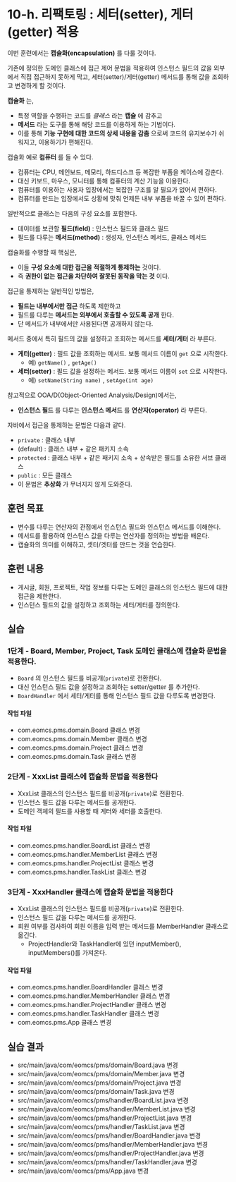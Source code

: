 # 10-h. 리팩토링 : 세터(setter), 게터(getter) 적용

이번 훈련에서는 **캡슐화(encapsulation)** 를 다룰 것이다.

기존에 정의한 도메인 클래스에 접근 제어 문법을 적용하여
인스턴스 필드의 값을 외부에서 직접 접근하지 못하게 막고,
세터(setter)/게터(getter) 메서드를 통해 값을 조회하고 변경하게 할 것이다.

**캡슐화** 는,

- 특정 역할을 수행하는 코드를 *클래스* 라는 **캡슐** 에 감추고
- **메서드** 라는 도구를 통해 해당 코드를 이용하게 하는 기법이다.
- 이를 통해 **기능 구현에 대한 코드의 상세 내용을 감춤** 으로써 코드의 유지보수가 쉬워지고, 이용하기가 편해진다.

캡슐화 예로 **컴퓨터** 를 들 수 있다.

- 컴퓨터는 CPU, 메인보드, 메모리, 하드디스크 등 복잡한 부품을 케이스에 감춘다.
- 대신 키보드, 마우스, 모니터를 통해 컴퓨터의 계산 기능을 이용한다.
- 컴퓨터를 이용하는 사용자 입장에서는 복잡한 구조를 알 필요가 없어서 편하다.
- 컴퓨터를 만드는 입장에서도 상황에 맞춰 언제든 내부 부품을 바꿀 수 있어 편하다.

일반적으로 클래스는 다음의 구성 요소를 포함한다.

- 데이터를 보관할 **필드(field)** : 인스턴스 필드와 클래스 필드
- 필드를 다루는 **메서드(method)** : 생성자, 인스턴스 메서드, 클래스 메서드

캡슐화를 수행할 때 핵심은,

- 이들 **구성 요소에 대한 접근을 적절하게 통제하는** 것이다.
- 즉 **권한이 없는 접근을 차단하여 잘못된 동작을 막는 것** 이다.

접근을 통제하는 일반적인 방법은,

- **필드는 내부에서만 접근** 하도록 제한하고
- 필드를 다루는 **메서드는 외부에서 호출할 수 있도록 공개** 한다.
- 단 메서드가 내부에서만 사용된다면 공개하지 않는다.

메서드 중에서 특히 필드의 값을 설정하고 조회하는 메서드를 **세터/게터** 라 부른다.

- **게터(getter)** : 필드 값을 조회하는 메서드. 보통 메서드 이름이 `get` 으로 시작한다.
  - 예) `getName()` , `getAge()`
- **세터(setter)** : 필드 값을 설정하는 메서드. 보통 메서드 이름이 `set` 으로 시작한다.
  - 예) `setName(String name)` , `setAge(int age)`

참고적으로 OOA/D(Object-Oriented Analysis/Design)에서는,

- **인스턴스 필드** 를 다루는 **인스턴스 메서드** 를 **연산자(operator)** 라 부른다.

자바에서 접근을 통제하는 문법은 다음과 같다.

- `private` : 클래스 내부
- (default) : 클래스 내부 + 같은 패키지 소속
- `protected` : 클래스 내부 + 같은 패키지 소속 + 상속받은 필드를 소유한 서브 클래스
- `public` : 모든 클래스
- 이 문법은 **추상화** 가 무너지지 않게 도와준다.

## 훈련 목표

- 변수를 다루는 연산자의 관점에서 인스턴스 필드와 인스턴스 메서드를 이해한다.
- 메서드를 활용하여 인스턴스 값을 다루는 연산자를 정의하는 방법을 배운다.
- 캡슐화의 의미를 이해하고, 셋터/겟터를 만드는 것을 연습한다.

## 훈련 내용

- 게시글, 회원, 프로젝트, 작업 정보를 다루는 도메인 클래스의 인스턴스 필드에 대한 접근을 제한한다.
- 인스턴스 필드의 값을 설정하고 조회하는 세터/게터를 정의한다.  


## 실습

### 1단계 - Board, Member, Project, Task 도메인 클래스에 캡슐화 문법을 적용한다.

- `Board` 의 인스턴스 필드를 비공개(`private`)로 전환한다.
- 대신 인스턴스 필드 값을 설정하고 조회하는 setter/getter 를 추가한다.
- `BoardHandler` 에서 세터/게터를 통해 인스턴스 필드 값을 다루도록 변경한다.

#### 작업 파일

- com.eomcs.pms.domain.Board 클래스 변경
- com.eomcs.pms.domain.Member 클래스 변경
- com.eomcs.pms.domain.Project 클래스 변경
- com.eomcs.pms.domain.Task 클래스 변경


### 2단계 - XxxList 클래스에 캡슐화 문법을 적용한다

- XxxList 클래스의 인스턴스 필드를 비공개(`private`)로 전환한다.
- 인스턴스 필드 값을 다루는 메서드를 공개한다.
- 도메인 객체의 필드를 사용할 때 게터와 세터를 호출한다.

#### 작업 파일

- com.eomcs.pms.handler.BoardList 클래스 변경
- com.eomcs.pms.handler.MemberList 클래스 변경
- com.eomcs.pms.handler.ProjectList 클래스 변경
- com.eomcs.pms.handler.TaskList 클래스 변경


### 3단계 - XxxHandler 클래스에 캡슐화 문법을 적용한다

- XxxList 클래스의 인스턴스 필드를 비공개(`private`)로 전환한다.
- 인스턴스 필드 값을 다루는 메서드를 공개한다.
- 회원 여부를 검사하여 회원 이름을 입력 받는 메서드를 MemberHandler 클래스로 옮긴다.
  - ProjectHandler와 TaskHandler에 있던 inputMember(), inputMembers()를 가져온다.

#### 작업 파일

- com.eomcs.pms.handler.BoardHandler 클래스 변경
- com.eomcs.pms.handler.MemberHandler 클래스 변경
- com.eomcs.pms.handler.ProjectHandler 클래스 변경
- com.eomcs.pms.handler.TaskHandler 클래스 변경
- com.eomcs.pms.App 클래스 변경

## 실습 결과

- src/main/java/com/eomcs/pms/domain/Board.java 변경
- src/main/java/com/eomcs/pms/domain/Member.java 변경
- src/main/java/com/eomcs/pms/domain/Project.java 변경
- src/main/java/com/eomcs/pms/domain/Task.java 변경
- src/main/java/com/eomcs/pms/handler/BoardList.java 변경
- src/main/java/com/eomcs/pms/handler/MemberList.java 변경
- src/main/java/com/eomcs/pms/handler/ProjectList.java 변경
- src/main/java/com/eomcs/pms/handler/TaskList.java 변경
- src/main/java/com/eomcs/pms/handler/BoardHandler.java 변경
- src/main/java/com/eomcs/pms/handler/MemberHandler.java 변경
- src/main/java/com/eomcs/pms/handler/ProjectHandler.java 변경
- src/main/java/com/eomcs/pms/handler/TaskHandler.java 변경
- src/main/java/com/eomcs/pms/App.java 변경
